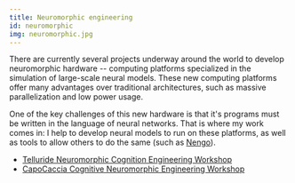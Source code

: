 ```yaml
---
title: Neuromorphic engineering
id: neuromorphic
img: neuromorphic.jpg
---
```


There are currently several projects underway around the world to develop neuromorphic hardware --  computing platforms specialized in the simulation of large-scale neural models.  These new computing platforms offer many advantages over traditional architectures, such as massive parallelization and low power usage.

One of the key challenges of this new hardware is that it's programs must be written in the language of neural networks.  That is where my work comes in: I help to develop neural models to run on these platforms, as well as tools to allow others to do the same (such as [Nengo](#nengo)).

* [Telluride Neuromorphic Cognition Engineering Workshop](https://neuromorphs.net/nm/wiki/)
* [CapoCaccia Cognitive Neuromorphic Engineering Workshop](https://capocaccia.ethz.ch/capo/wiki/)